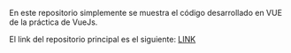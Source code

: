 En este repositorio simplemente se muestra el código desarrollado en VUE de la  práctica de VueJs.


El link del repositorio principal es el siguiente: [LINK](https://github.com/RobertoPeredo/PracticaVueJS)





